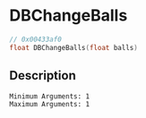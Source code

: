 # DBChangeBalls
```c
// 0x00433af0
float DBChangeBalls(float balls)
```
## Description
```
Minimum Arguments: 1
Maximum Arguments: 1
```
